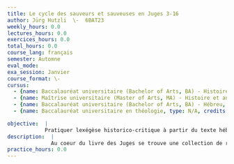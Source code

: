 ```yaml
---
title: Le cycle des sauveurs et sauveuses en Juges 3-16
author: Jürg Hutzli  \-  6BAT23
weekly_hours: 0.0
lectures_hours: 0.0
exercices_hours: 0.0
total_hours: 0.0
course_lang: français
semester: Automne
eval_mode: 
exa_session: Janvier
course_format: \-
cursus:
  - {name: Baccalauréat universitaire (Bachelor of Arts, BA) - Histoire et anthropologie, type: N/A, credits: \-}
  - {name: Maîtrise universitaire (Master of Arts, MA) - Histoire et anthropologie, type: N/A, credits: \-}
  - {name: Baccalauréat universitaire (Bachelor of Arts, BA) - Hébreu, type: N/A, credits: \-}
  - {name: Baccalauréat universitaire en théologie, type: N/A, credits: \-}

objective:  |
            Pratiquer lexégèse historico-critique à partir du texte hébreu. Se familiariser avec le genre narratif des récits des sauveurs et sauveuses. Connaître la présentation des protagonistes les plus importants en Juges 3-16. Interpréter les récits dans les contextes littéraires du livre des Juges et de lhistoire deutéronomiste et sur larrière-plan de lhistoire de lIsraël ancien.
description:  |
              Au coeur du livre des Juges se trouve une collection de récits de sauveurs et sauveuses, portant sur des figures héroïques délivrant les tribus dIsraël du joug des oppresseurs étrangers. Le séminaire offre loccasion de travailler ensemble en profondeur sur ces récits et de se rapprocher ainsi des protagonistes, souvent dépeints de manière caricaturale et avec un humour cru. Nous nous intéressons aux spécificités littéraires et théologiques de cette tradition narrative particulière et les mettrons en relation aussi bien avec le cadre rédactionnel du Livre des Juges quavec le contexte littéraire plus large, celui de la soi-disant histoire deutéronomiste.
practice_hours: 0.0
---
```

